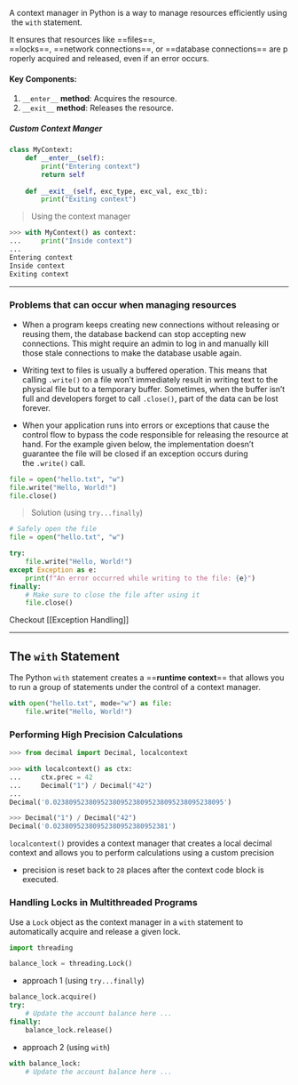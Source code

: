 
A context manager in Python is a way to manage resources efficiently using the `with` statement.

It ensures that resources like ==files==, ==locks==, ==network connections==, or ==database connections== are properly acquired and released, even if an error occurs.

#### Key Components:

1. `__enter__` **method**: Acquires the resource.
2. `__exit__` **method**: Releases the resource.

##### Custom Context Manger
```python
class MyContext:
    def __enter__(self):
        print("Entering context")
        return self
	
    def __exit__(self, exc_type, exc_val, exc_tb):
        print("Exiting context")
```
> Using the context manager
```python ln:False
>>> with MyContext() as context:
...     print("Inside context")
...
Entering context
Inside context
Exiting context
```

---

### Problems that can occur when managing resources

- When a program keeps creating new connections without releasing or reusing them, the database backend can stop accepting new connections. This might require an admin to log in and manually kill those stale connections to make the database usable again.

- Writing text to files is usually a buffered operation. This means that calling `.write()` on a file won’t immediately result in writing text to the physical file but to a temporary buffer. Sometimes, when the buffer isn’t full and developers forget to call `.close()`, part of the data can be lost forever.

- When your application runs into errors or exceptions that cause the control flow to bypass the code responsible for releasing the resource at hand.
  For the example given below, the implementation doesn’t guarantee the file will be closed if an exception occurs during the `.write()` call.
```python title:example.py
file = open("hello.txt", "w")
file.write("Hello, World!")
file.close()
```

> Solution (using `try...finally`)

```python title:example.py
# Safely open the file
file = open("hello.txt", "w")

try:
    file.write("Hello, World!")
except Exception as e:
    print(f"An error occurred while writing to the file: {e}")
finally:
    # Make sure to close the file after using it
    file.close()
```

Checkout [[Exception Handling]]

---

## The `with` Statement

The Python `with` statement creates a ==**runtime context**== that allows you to run a group of statements under the control of a context manager.

```python
with open("hello.txt", mode="w") as file:
    file.write("Hello, World!")
```

### Performing High Precision Calculations

```python ln:False
>>> from decimal import Decimal, localcontext

>>> with localcontext() as ctx:
...     ctx.prec = 42
...     Decimal("1") / Decimal("42")
...
Decimal('0.0238095238095238095238095238095238095238095')

>>> Decimal("1") / Decimal("42")
Decimal('0.02380952380952380952380952381')
```

`localcontext()` provides a context manager that creates a local decimal context and allows you to perform calculations using a custom precision

- precision is reset back to `28` places after the context code block is executed.

### Handling Locks in Multithreaded Programs

Use a `Lock` object as the context manager in a `with` statement to automatically acquire and release a given lock.

```python
import threading

balance_lock = threading.Lock()
```

- approach 1 (using `try...finally`)
```python
balance_lock.acquire()
try:
    # Update the account balance here ...
finally:
    balance_lock.release()
```

- approach 2 (using `with`)
```python
with balance_lock:
    # Update the account balance here ...
```